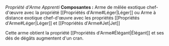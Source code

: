 _Propriété d'Arme Apprenti_
__Composantes :__ Arme de mêlée exotique chef-d'œuvre avec la propriété [[Propriétés d'Arme#Léger|Léger]] ou Arme à distance exotique chef-d'œuvre avec les propriétés [[Propriétés d'Arme#Léger|Léger]] et [[Propriétés d'Arme#Jet|Jet]] 

Cette arme obtient la propriété [[Propriétés d'Arme#Élégant|Élégant]] et ses dés de dégâts augmentent d'un cran.